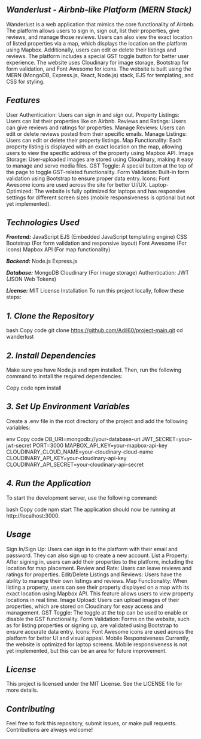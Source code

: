 ## ***Wanderlust - Airbnb-like Platform (MERN Stack)***
Wanderlust is a web application that mimics the core functionality of Airbnb. The platform allows users to sign in, sign out, list their properties, give reviews, and manage those reviews. Users can also view the exact location of listed properties via a map, which displays the location on the platform using Mapbox. Additionally, users can edit or delete their listings and reviews. The platform includes a special GST toggle button for better user experience. The website uses Cloudinary for image storage, Bootstrap for form validation, and Font Awesome for icons. The website is built using the MERN (MongoDB, Express.js, React, Node.js) stack, EJS for templating, and CSS for styling.

## ***Features***
User Authentication: Users can sign in and sign out.
Property Listings: Users can list their properties like on Airbnb.
Reviews and Ratings: Users can give reviews and ratings for properties.
Manage Reviews: Users can edit or delete reviews posted from their specific emails.
Manage Listings: Users can edit or delete their property listings.
Map Functionality: Each property listing is displayed with an exact location on the map, allowing users to view the specific address of the property using Mapbox API.
Image Storage: User-uploaded images are stored using Cloudinary, making it easy to manage and serve media files.
GST Toggle: A special button at the top of the page to toggle GST-related functionality.
Form Validation: Built-in form validation using Bootstrap to ensure proper data entry.
Icons: Font Awesome icons are used across the site for better UI/UX.
Laptop-Optimized: The website is fully optimized for laptops and has responsive settings for different screen sizes (mobile responsiveness is optional but not yet implemented).


## ***Technologies Used***

***Frontend:***
JavaScript
EJS (Embedded JavaScript templating engine)
CSS
Bootstrap (For form validation and responsive layout)
Font Awesome (For icons)
Mapbox API (For map functionality)

***Backend:***
Node.js
Express.js

***Database:***
MongoDB
Cloudinary (For image storage)
Authentication:
JWT (JSON Web Tokens)

***License:***
MIT License
Installation
To run this project locally, follow these steps:

## ***1. Clone the Repository***
bash
Copy code
git clone https://github.com/Adil60/project-main.git
cd wanderlust

## ***2. Install Dependencies***
Make sure you have Node.js and npm installed. Then, run the following command to install the required dependencies:


Copy code
npm install


## ***3. Set Up Environment Variables***
Create a .env file in the root directory of the project and add the following variables:

env
Copy code
DB_URI=mongodb://your-database-uri
JWT_SECRET=your-jwt-secret
PORT=3000
MAPBOX_API_KEY=your-mapbox-api-key
CLOUDINARY_CLOUD_NAME=your-cloudinary-cloud-name
CLOUDINARY_API_KEY=your-cloudinary-api-key
CLOUDINARY_API_SECRET=your-cloudinary-api-secret

## ***4. Run the Application***
To start the development server, use the following command:

bash
Copy code
npm start
The application should now be running at http://localhost:3000.

## ***Usage***
Sign In/Sign Up: Users can sign in to the platform with their email and password. They can also sign up to create a new account.
List a Property: After signing in, users can add their properties to the platform, including the location for map placement.
Review and Rate: Users can leave reviews and ratings for properties.
Edit/Delete Listings and Reviews: Users have the ability to manage their own listings and reviews.
Map Functionality: When listing a property, users can see their property displayed on a map with its exact location using Mapbox API. This feature allows users to view property locations in real time.
Image Upload: Users can upload images of their properties, which are stored on Cloudinary for easy access and management.
GST Toggle: The toggle at the top can be used to enable or disable the GST functionality.
Form Validation: Forms on the website, such as for listing properties or signing up, are validated using Bootstrap to ensure accurate data entry.
Icons: Font Awesome icons are used across the platform for better UI and visual appeal.
Mobile Responsiveness
Currently, the website is optimized for laptop screens. Mobile responsiveness is not yet implemented, but this can be an area for future improvement.

## ***License***
This project is licensed under the MIT License. See the LICENSE file for more details.

## ***Contributing***
Feel free to fork this repository, submit issues, or make pull requests. Contributions are always welcome!

